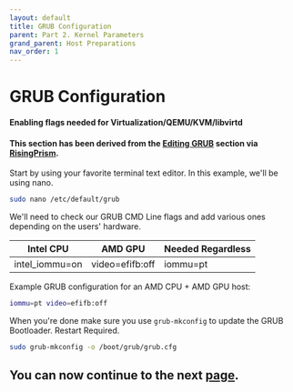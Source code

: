 ```yaml
---
layout: default
title: GRUB Configuration
parent: Part 2. Kernel Parameters
grand_parent: Host Preparations
nav_order: 1
---
```


# GRUB Configuration
#### Enabling flags needed for Virtualization/QEMU/KVM/libvirtd
#### This section has been derived from the <a href="https://gitlab.com/risingprismtv/single-gpu-passthrough/-/wikis/2)-Editing-GRUB">Editing GRUB</a> section via <a href="https://gitlab.com/risingprismtv/single-gpu-passthrough/-/wikis/home">RisingPrism</a>.

Start by using your favorite terminal text editor. In this example, we'll be using nano.

```bash
sudo nano /etc/default/grub
```

We'll need to check our GRUB CMD Line flags and add various ones depending on the users' hardware.

| Intel CPU | AMD GPU | Needed Regardless |
| ----- | ----- | ----- |
| intel_iommu=on | video=efifb:off | iommu=pt | 

Example GRUB configuration for an AMD CPU + AMD GPU host:

```bash
iommu=pt video=efifb:off
```

When you're done make sure you use ``grub-mkconfig`` to update the GRUB Bootloader. Restart Required.

```bash
sudo grub-mkconfig -o /boot/grub/grub.cfg
```

## You can now continue to the next <a href="../03-PackageInstall.html">page</a>.
